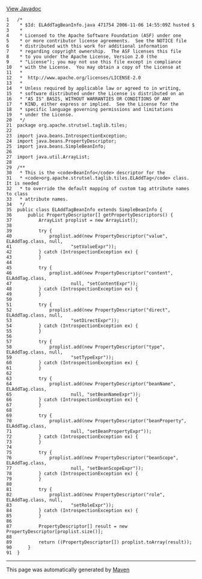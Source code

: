 [View Javadoc](../../../../../../apidocs/org/apache/strutsel/taglib/tiles/ELAddTagBeanInfo.html.md)


    1   /*
    2    * $Id: ELAddTagBeanInfo.java 471754 2006-11-06 14:55:09Z husted $
    3    *
    4    * Licensed to the Apache Software Foundation (ASF) under one
    5    * or more contributor license agreements.  See the NOTICE file
    6    * distributed with this work for additional information
    7    * regarding copyright ownership.  The ASF licenses this file
    8    * to you under the Apache License, Version 2.0 (the
    9    * "License"); you may not use this file except in compliance
    10   * with the License.  You may obtain a copy of the License at
    11   *
    12   *  http://www.apache.org/licenses/LICENSE-2.0
    13   *
    14   * Unless required by applicable law or agreed to in writing,
    15   * software distributed under the License is distributed on an
    16   * "AS IS" BASIS, WITHOUT WARRANTIES OR CONDITIONS OF ANY
    17   * KIND, either express or implied.  See the License for the
    18   * specific language governing permissions and limitations
    19   * under the License.
    20   */
    21  package org.apache.strutsel.taglib.tiles;
    22  
    23  import java.beans.IntrospectionException;
    24  import java.beans.PropertyDescriptor;
    25  import java.beans.SimpleBeanInfo;
    26  
    27  import java.util.ArrayList;
    28  
    29  /**
    30   * This is the <code>BeanInfo</code> descriptor for the
    31   * <code>org.apache.strutsel.taglib.tiles.ELAddTag</code> class.  It is needed
    32   * to override the default mapping of custom tag attribute names to class
    33   * attribute names.
    34   */
    35  public class ELAddTagBeanInfo extends SimpleBeanInfo {
    36      public PropertyDescriptor[] getPropertyDescriptors() {
    37          ArrayList proplist = new ArrayList();
    38  
    39          try {
    40              proplist.add(new PropertyDescriptor("value", ELAddTag.class, null,
    41                      "setValueExpr"));
    42          } catch (IntrospectionException ex) {
    43          }
    44  
    45          try {
    46              proplist.add(new PropertyDescriptor("content", ELAddTag.class,
    47                      null, "setContentExpr"));
    48          } catch (IntrospectionException ex) {
    49          }
    50  
    51          try {
    52              proplist.add(new PropertyDescriptor("direct", ELAddTag.class, null,
    53                      "setDirectExpr"));
    54          } catch (IntrospectionException ex) {
    55          }
    56  
    57          try {
    58              proplist.add(new PropertyDescriptor("type", ELAddTag.class, null,
    59                      "setTypeExpr"));
    60          } catch (IntrospectionException ex) {
    61          }
    62  
    63          try {
    64              proplist.add(new PropertyDescriptor("beanName", ELAddTag.class,
    65                      null, "setBeanNameExpr"));
    66          } catch (IntrospectionException ex) {
    67          }
    68  
    69          try {
    70              proplist.add(new PropertyDescriptor("beanProperty", ELAddTag.class,
    71                      null, "setBeanPropertyExpr"));
    72          } catch (IntrospectionException ex) {
    73          }
    74  
    75          try {
    76              proplist.add(new PropertyDescriptor("beanScope", ELAddTag.class,
    77                      null, "setBeanScopeExpr"));
    78          } catch (IntrospectionException ex) {
    79          }
    80  
    81          try {
    82              proplist.add(new PropertyDescriptor("role", ELAddTag.class, null,
    83                      "setRoleExpr"));
    84          } catch (IntrospectionException ex) {
    85          }
    86  
    87          PropertyDescriptor[] result = new PropertyDescriptor[proplist.size()];
    88  
    89          return ((PropertyDescriptor[]) proplist.toArray(result));
    90      }
    91  }

------------------------------------------------------------------------

This page was automatically generated by [Maven](http://maven.apache.org/)
